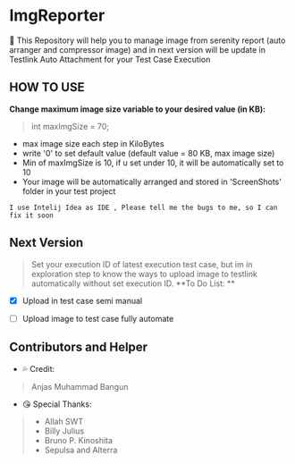 # ImgReporter
:art: This Repository will help you to manage image from serenity report (auto arranger and compressor image) and in next version will be update in Testlink Auto Attachment for your Test Case Execution

## HOW TO USE
**Change maximum image size variable to your desired value (in KB):**
>int maxImgSize = 70;
* max image size each step in KiloBytes
* write '0' to set default value (default value = 80 KB, max image size) 
* Min of maxImgSize is 10, if u set under 10, it will be automatically set to 10
* Your image will be automatically arranged and stored in 'ScreenShots' folder in your test project
```
I use Intelij Idea as IDE , Please tell me the bugs to me, so I can fix it soon
```


## Next Version

> Set your execution ID of latest execution test case, but im in exploration step to know the ways to upload image to testlink automatically without set execution ID.
**To Do List: **
- [x] Upload in test case semi manual
- [ ] Upload image to test case fully automate


## Contributors and Helper
- :sweat_drops: Credit:
> Anjas Muhammad Bangun

- :kissing_heart: Special Thanks:
> - Allah SWT
> - Billy Julius
> - Bruno P. Kinoshita
> - Sepulsa and Alterra
